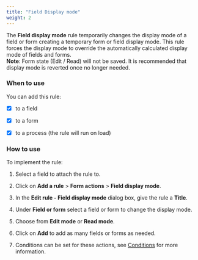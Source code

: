 ```yaml
---
title: "Field Display mode"
weight: 2
---
```


The **Field display mode** rule temporarily changes the display mode of a field or form creating a temporary form or field display mode. This rule forces the display mode to override the automatically calculated display mode of fields and forms.		
**Note**: Form state (Edit / Read) will not be saved. It is recommended that display mode is reverted once no longer needed.

### When to use

You can add this rule:

- [x] to a field
- [x] to a form 
- [x] to a process (the rule will run on load)



### How to use

To implement the rule:

1. Select a field to attach the rule to.

2. Click on **Add a rule** > **Form actions** > **Field display mode**. 

3. In the **Edit rule - Field display mode** dialog box, give the rule a **Title**. 

4. Under **Field or form** select a field or form to change the display mode.

5. Choose from **Edit mode** or **Read mode**. 

6. Click on **Add** to add as many fields or forms as needed.

7. Conditions can be set for these actions, see [Conditions](/docs/platform/rules/general/add-conditions/) for more information.

###### 
